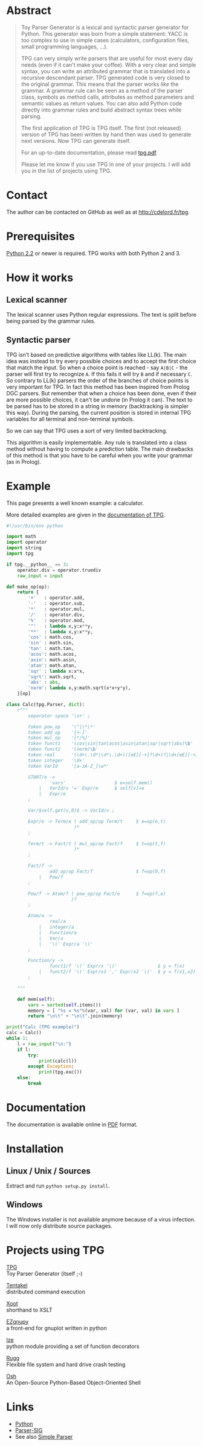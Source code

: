 Abstract
========

> Toy Parser Generator is a lexical and syntactic parser generator for Python. This generator was born from a simple statement: YACC is too complex to use in simple cases (calculators, configuration files, small programming languages, ...).
>
> TPG can very simply write parsers that are useful for most every day needs (even if it can't make your coffee). With a very clear and simple syntax, you can write an attributed grammar that is translated into a recursive descendant parser. TPG generated code is very closed to the original grammar. This means that the parser works *like* the grammar. A grammar rule can be seen as a method of the parser class, symbols as method calls, attributes as method parameters and semantic values as return values. You can also add Python code directly into grammar rules and build abstract syntax trees while parsing.
>
> The first application of TPG is TPG itself. The first (not released) version of TPG has been written by hand then was used to generate next versions. Now TPG can generate itself.
>
> For an up-to-date documentation, please read [tpg.pdf](doc/tpg.pdf).
>
> Please let me know if you use TPG in one of your projects. I will add you in the list of projects using TPG.

Contact
=======

The author can be contacted on GitHub as well as at <http://cdelord.fr/tpg>.

Prerequisites
=============

[Python 2.2](http://www.python.org/) or newer is required. TPG works with both Python 2 and 3.

How it works
============

Lexical scanner
---------------

The lexical scanner uses Python regular expressions. The text is split before being parsed by the grammar rules.

Syntactic parser
----------------

TPG isn't based on predictive algorithms with tables like LL(k). The main idea was instead to try every possible choices and to accept the first choice that match the input. So when a choice point is reached - say `A|B|C` - the parser will first try to recognize `A`. If this fails it will try `B` and if necessary `C`. So contrary to LL(k) parsers the order of the branches of choice points is very important for TPG. In fact this method has been inspired from Prolog DGC parsers. But remember that when a choice has been done, even if their are more possible choices, it can't be undone (in Prolog it can). The text to be parsed has to be stored in a string in memory (backtracking is simpler this way). During the parsing, the current position is stored in internal TPG variables for all terminal and non-terminal symbols.

So we can say that TPG uses a sort of very limited backtracking.

This algorithm is easily implementable. Any rule is translated into a class method without having to compute a prediction table. The main drawbacks of this method is that you have to be careful when you write your grammar (as in Prolog).

Example
=======

This page presents a well known example: a calculator.

More detailed examples are given in the [documentation of TPG](doc/tpg.pdf).

``` python
#!/usr/bin/env python

import math
import operator
import string
import tpg

if tpg.__python__ == 3:
    operator.div = operator.truediv
    raw_input = input

def make_op(op):
    return {
        '+'   : operator.add,
        '-'   : operator.sub,
        '*'   : operator.mul,
        '/'   : operator.div,
        '%'   : operator.mod,
        '^'   : lambda x,y:x**y,
        '**'  : lambda x,y:x**y,
        'cos' : math.cos,
        'sin' : math.sin,
        'tan' : math.tan,
        'acos': math.acos,
        'asin': math.asin,
        'atan': math.atan,
        'sqr' : lambda x:x*x,
        'sqrt': math.sqrt,
        'abs' : abs,
        'norm': lambda x,y:math.sqrt(x*x+y*y),
    }[op]

class Calc(tpg.Parser, dict):
    r"""
        separator space '\s+' ;

        token pow_op    '\^|\*\*'                                               $ make_op
        token add_op    '[+-]'                                                  $ make_op
        token mul_op    '[*/%]'                                                 $ make_op
        token funct1    '(cos|sin|tan|acos|asin|atan|sqr|sqrt|abs)\b'           $ make_op
        token funct2    '(norm)\b'                                              $ make_op
        token real      '(\d+\.\d*|\d*\.\d+)([eE][-+]?\d+)?|\d+[eE][-+]?\d+'    $ float
        token integer   '\d+'                                                   $ int
        token VarId     '[a-zA-Z_]\w*'                                          ;

        START/e ->
                'vars'                  $ e=self.mem()
            |   VarId/v '=' Expr/e      $ self[v]=e
            |   Expr/e
        ;

        Var/$self.get(v,0)$ -> VarId/v ;

        Expr/e -> Term/e ( add_op/op Term/t     $ e=op(e,t)
                         )*
        ;

        Term/t -> Fact/t ( mul_op/op Fact/f     $ t=op(t,f)
                         )*
        ;

        Fact/f ->
                add_op/op Fact/f                $ f=op(0,f)
            |   Pow/f
        ;

        Pow/f -> Atom/f ( pow_op/op Fact/e      $ f=op(f,e)
                        )?
        ;

        Atom/a ->
                real/a
            |   integer/a
            |   Function/a
            |   Var/a
            |   '\(' Expr/a '\)'
        ;

        Function/y ->
                funct1/f '\(' Expr/x '\)'               $ y = f(x)
            |   funct2/f '\(' Expr/x1 ',' Expr/x2 '\)'  $ y = f(x1,x2)
        ;

    """

    def mem(self):
        vars = sorted(self.items())
        memory = [ "%s = %s"%(var, val) for (var, val) in vars ]
        return "\n\t" + "\n\t".join(memory)

print("Calc (TPG example)")
calc = Calc()
while 1:
    l = raw_input("\n:")
    if l:
        try:
            print(calc(l))
        except Exception:
            print(tpg.exc())
    else:
        break
```

Documentation
=============

The documentation is available online in [PDF](doc/tpg.pdf) format.

Installation
============

Linux / Unix / Sources
----------------------

Extract and run `python setup.py install`.

Windows
-------

The Windows installer is not available anymore because of a virus infection. I will now only distribute source packages.

Projects using TPG
==================

[TPG](http://cdelord.fr/index.html)  
Toy Parser Generator (itself ;-)

[Tentakel](http://tentakel.biskalar.de/)  
distributed command execution

[Xoot](http://xoot.org/)  
shorthand to XSLT

[EZgnupy](http://cyrille.boullier.free.fr/python/projects/ezgnupy/index.php)  
a front-end for gnuplot written in python

[Ize](http://maxrepo.info/taxonomy/term/3,6/all)  
python module providing a set of function decorators

[Rugg](http://rugg.sf.net/)  
Flexible file system and hard drive crash testing

[Osh](http://geophile.com/osh/)  
An Open-Source Python-Based Object-Oriented Shell

Links
=====

-   [Python](http://www.python.org/)
-   [Parser-SIG](http://www.python.org/sigs/parser-sig/)
-   See also [Simple Parser](http://github.com/CDSoft/sp)

